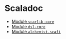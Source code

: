 # Scaladoc

- <a href="./../scaladoc/core/it/unibo/scarlib/core/index.html"> Module `scarlib-core` </a> 
- <a href="./../scaladoc/dsl/it/unibo/scarlib/dsl/index.html"> Module `dsl-core` </a>
- <a href="./../scaladoc/alchemist-scafi/it/unibo/index.html"> Module `alchemist-scafi` </a> 